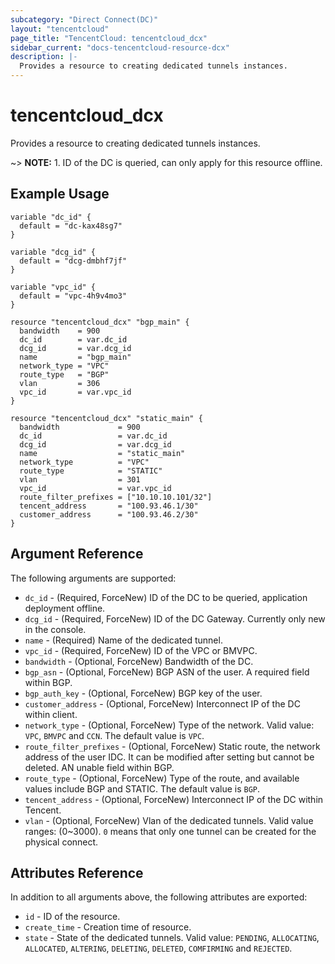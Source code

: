 ```yaml
---
subcategory: "Direct Connect(DC)"
layout: "tencentcloud"
page_title: "TencentCloud: tencentcloud_dcx"
sidebar_current: "docs-tencentcloud-resource-dcx"
description: |-
  Provides a resource to creating dedicated tunnels instances.
---
```


# tencentcloud_dcx

Provides a resource to creating dedicated tunnels instances.

~> **NOTE:** 1. ID of the DC is queried, can only apply for this resource offline.

## Example Usage

```hcl
variable "dc_id" {
  default = "dc-kax48sg7"
}

variable "dcg_id" {
  default = "dcg-dmbhf7jf"
}

variable "vpc_id" {
  default = "vpc-4h9v4mo3"
}

resource "tencentcloud_dcx" "bgp_main" {
  bandwidth    = 900
  dc_id        = var.dc_id
  dcg_id       = var.dcg_id
  name         = "bgp_main"
  network_type = "VPC"
  route_type   = "BGP"
  vlan         = 306
  vpc_id       = var.vpc_id
}

resource "tencentcloud_dcx" "static_main" {
  bandwidth             = 900
  dc_id                 = var.dc_id
  dcg_id                = var.dcg_id
  name                  = "static_main"
  network_type          = "VPC"
  route_type            = "STATIC"
  vlan                  = 301
  vpc_id                = var.vpc_id
  route_filter_prefixes = ["10.10.10.101/32"]
  tencent_address       = "100.93.46.1/30"
  customer_address      = "100.93.46.2/30"
}
```

## Argument Reference

The following arguments are supported:

* `dc_id` - (Required, ForceNew) ID of the DC to be queried, application deployment offline.
* `dcg_id` - (Required, ForceNew) ID of the DC Gateway. Currently only new in the console.
* `name` - (Required) Name of the dedicated tunnel.
* `vpc_id` - (Required, ForceNew) ID of the VPC or BMVPC.
* `bandwidth` - (Optional, ForceNew) Bandwidth of the DC.
* `bgp_asn` - (Optional, ForceNew) BGP ASN of the user. A required field within BGP.
* `bgp_auth_key` - (Optional, ForceNew) BGP key of the user.
* `customer_address` - (Optional, ForceNew) Interconnect IP of the DC within client.
* `network_type` - (Optional, ForceNew) Type of the network. Valid value: `VPC`, `BMVPC` and `CCN`. The default value is `VPC`.
* `route_filter_prefixes` - (Optional, ForceNew) Static route, the network address of the user IDC. It can be modified after setting but cannot be deleted. AN unable field within BGP.
* `route_type` - (Optional, ForceNew) Type of the route, and available values include BGP and STATIC. The default value is `BGP`.
* `tencent_address` - (Optional, ForceNew) Interconnect IP of the DC within Tencent.
* `vlan` - (Optional, ForceNew) Vlan of the dedicated tunnels. Valid value ranges: (0~3000). `0` means that only one tunnel can be created for the physical connect.

## Attributes Reference

In addition to all arguments above, the following attributes are exported:

* `id` - ID of the resource.
* `create_time` - Creation time of resource.
* `state` - State of the dedicated tunnels. Valid value: `PENDING`, `ALLOCATING`, `ALLOCATED`, `ALTERING`, `DELETING`, `DELETED`, `COMFIRMING` and `REJECTED`.


